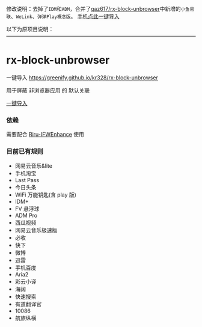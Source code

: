 修改说明：去掉了`IDM`和`ADM`，合并了[qaz617/rx-block-unbrowser](https://github.com/qaz617/rx-block-unbrowser)中新增的`小鱼易联`、`WeLink`、`弹弹Play概念版`。
[手机点此一键导入](https://greenify.github.io/Gokou-Ruri/rx-block-unbrowser)

以下为原项目说明：
————————————————————————————————————
# rx-block-unbrowser
一键导入 https://greenify.github.io/kr328/rx-block-unbrowser

用于屏蔽 非浏览器应用 的 默认关联

[一键导入](https://greenify.github.io/qaz617/rx-block-unbrowser)
### 依赖
需要配合 [Riru-IFWEnhance](https://github.com/Kr328/Riru-IFWEnhance) 使用

### 目前已有规则
  * 网易云音乐&lite
  * 手机淘宝
  * Last Pass
  * 今日头条
  * WiFi 万能钥匙(含 play 版)
  * IDM+
  * FV 悬浮球
  * ADM Pro
  * 西瓜视频
  * 网易云音乐极速版
  * 必收
  * 快下
  * 微博
  * 迅雷
  * 手机百度
  * Aria2
  * 彩云小译
  * 海阔
  * 快速搜索
  * 有道翻译官
  * 10086
  * 航旅纵横
